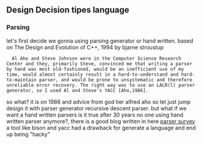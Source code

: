 ## Design Decision tipes language 

### Parsing 
let's first decide we gonna using parsing generator or hand written. based on The Design and Evolution of C++, 1994 by bjarne stroustup 
```
  Al Aho and Steve Johnson were in the Computer Science Research Center and they, primarily Steve, convinced me that writing a parser by hand was most old-fashioned, would be an inefficient use of my time, would almost certainly result in a hard-to-understand and hard-to-maintain parser, and would be prone to unsystematic and therefore unreliable error recovery. The right way was to use an LALR(l) parser generator, so I used Al and Steve's YACC [Aho,1986].
```
so what? it is on 1986 and advice from god tier alfred aho so let just jump design it with parser generator recursive descent parser. but what if we want a hand written parsers is it true after 30 years no one using hand written parser anymore?, there is a good blog written in here [parser survey](https://notes.eatonphil.com/parser-generators-vs-handwritten-parsers-survey-2021.html) a tool like bison and yacc had a drawback for generate a language and end up being "hacky" 
   
